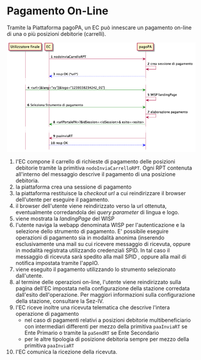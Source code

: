 Pagamento On-Line
=================

Tramite la Piattaforma pagoPA, un EC può innescare un pagamento on-line di una o più posizioni debitorie (carrelli).

![pagamento on line](../diagrams/sd_pagamento_online.png)

1. l'EC compone il carrello di richieste di pagamento delle posizioni debitorie tramite la primitiva `nodoInviaCarrelloRPT`. Ogni RPT contenuta all'interno del messaggio descrive il pagamento di una posizione debitoria.
2. la piattaforma crea una sessione di pagamento
3. la piattaforma restituisce la _checkout url_ a cui reindirizzare il browser dell'utente per eseguire il pagamento.
4. il browser dell'utente viene reindirizzato verso la url ottenuta, eventualmente corredandola dei _query parameter_ di lingua e logo.
5. viene mostrata la _landingPage_ del WISP
6. l'utente naviga la webapp denominata WISP per l'autenticazione e la selezione dello strumento di pagamento. E' possibile eseguire operazioni di pagamento sia in modalità anonima (inserendo esclusivamente una mail su cui ricevere messaggio di ricevuta, oppure in modalità registrata utilizzando credenziali SPID. In tal caso il messaggio di ricevuta sarà spedito alla mail SPID , oppure alla mail di notifica impostata tramite l'appIO.
7. viene eseguito il pagamento utilizzando lo strumento selezionato dall'utente.
8. al termine delle operazioni on-line, l'utente viene reindirizzato sulla pagina dell'EC impostata nella configurazione della stazione corredata dall'esito dell'operazione. Per maggiori informazioni sulla configurazione della stazione, consultare la Sez-IV.
9. l'EC riceve inoltre una ricevuta telematica che descrive l'intera operazione di pagamento
    * nel caso di pagamenti relativi a posizioni debitorie multibeneficiario con intermediari differenti per mezzo della primitiva `paaInviaRT` se Ente Primario o tramite la `paSendRT` se Ente Secondario 
    * per le altre tipologia di posizione debitoria sempre per mezzo della primitiva `paaInviaRT`
10. l'EC comunica la ricezione della ricevuta.
